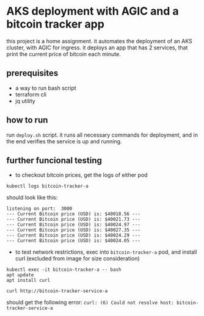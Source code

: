 # AKS deployment with AGIC and a bitcoin tracker app

this project is a home assignment.
it automates the deployment of an AKS cluster, with AGIC for ingress.
it deploys an app that has 2 services, that print the current price of bitcoin each minute.

## prerequisites

- a way to run bash script
- terraform cli
- jq utility

## how to run

run `deploy.sh` script.
it runs all necessary commands for deployment, and in the end verifies the service is up and running.

## further funcional testing

- to checkout bitcoin prices, get the logs of either pod

```shell
kubectl logs bitcoin-tracker-a
```

should look like this:

```
listening on port:  3000
--- Current Bitcoin price (USD) is: $40018.56 ---
--- Current Bitcoin price (USD) is: $40021.73 ---
--- Current Bitcoin price (USD) is: $40024.97 ---
--- Current Bitcoin price (USD) is: $40027.35 ---
--- Current Bitcoin price (USD) is: $40024.29 ---
--- Current Bitcoin price (USD) is: $40024.05 ---
```

- to test network restrictions, exec into `bitcoin-tracker-a` pod, and install curl (excluded from image for size consideration)

```shell
kubectl exec -it bitcoin-tracker-a -- bash
apt update
apt install curl

curl http://bitcoin-tracker-service-a
```

should get the following error: `curl: (6) Could not resolve host: bitcoin-tracker-service-a`
